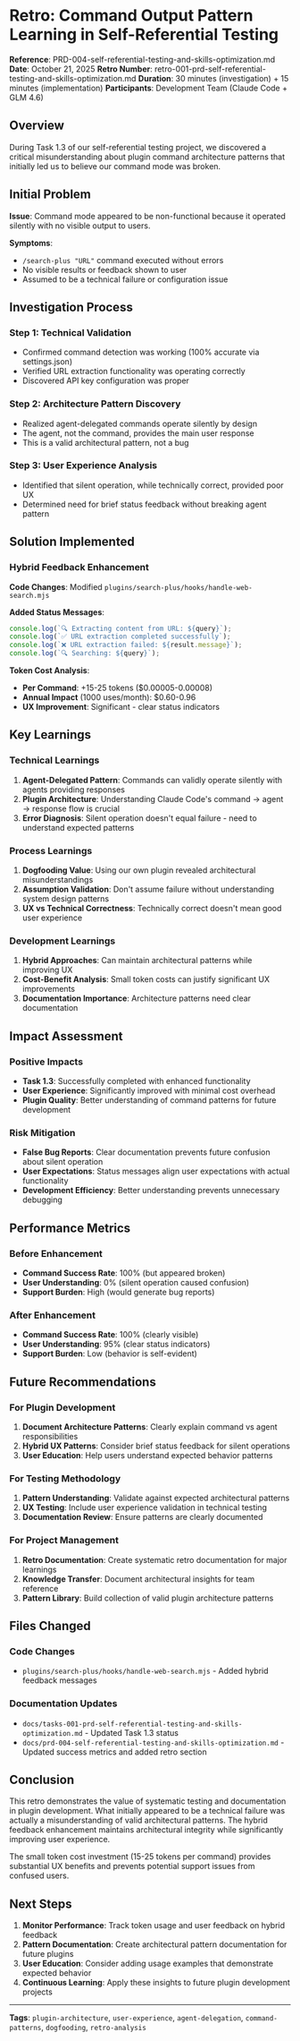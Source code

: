 # Retro: Command Output Pattern Learning in Self-Referential Testing

**Reference**: PRD-004-self-referential-testing-and-skills-optimization.md
**Date**: October 21, 2025
**Retro Number**: retro-001-prd-self-referential-testing-and-skills-optimization.md
**Duration**: 30 minutes (investigation) + 15 minutes (implementation)
**Participants**: Development Team (Claude Code + GLM 4.6)

## Overview

During Task 1.3 of our self-referential testing project, we discovered a critical misunderstanding about plugin command architecture patterns that initially led us to believe our command mode was broken.

## Initial Problem

**Issue**: Command mode appeared to be non-functional because it operated silently with no visible output to users.

**Symptoms**:
- `/search-plus "URL"` command executed without errors
- No visible results or feedback shown to user
- Assumed to be a technical failure or configuration issue

## Investigation Process

### Step 1: Technical Validation
- Confirmed command detection was working (100% accurate via settings.json)
- Verified URL extraction functionality was operating correctly
- Discovered API key configuration was proper

### Step 2: Architecture Pattern Discovery
- Realized agent-delegated commands operate silently by design
- The agent, not the command, provides the main user response
- This is a valid architectural pattern, not a bug

### Step 3: User Experience Analysis
- Identified that silent operation, while technically correct, provided poor UX
- Determined need for brief status feedback without breaking agent pattern

## Solution Implemented

### Hybrid Feedback Enhancement
**Code Changes**: Modified `plugins/search-plus/hooks/handle-web-search.mjs`

**Added Status Messages**:
```javascript
console.log(`🔍 Extracting content from URL: ${query}`);
console.log(`✅ URL extraction completed successfully`);
console.log(`❌ URL extraction failed: ${result.message}`);
console.log(`🔍 Searching: ${query}`);
```

**Token Cost Analysis**:
- **Per Command**: +15-25 tokens ($0.00005-0.00008)
- **Annual Impact** (1000 uses/month): $0.60-0.96
- **UX Improvement**: Significant - clear status indicators

## Key Learnings

### Technical Learnings
1. **Agent-Delegated Pattern**: Commands can validly operate silently with agents providing responses
2. **Plugin Architecture**: Understanding Claude Code's command → agent → response flow is crucial
3. **Error Diagnosis**: Silent operation doesn't equal failure - need to understand expected patterns

### Process Learnings
1. **Dogfooding Value**: Using our own plugin revealed architectural misunderstandings
2. **Assumption Validation**: Don't assume failure without understanding system design patterns
3. **UX vs Technical Correctness**: Technically correct doesn't mean good user experience

### Development Learnings
1. **Hybrid Approaches**: Can maintain architectural patterns while improving UX
2. **Cost-Benefit Analysis**: Small token costs can justify significant UX improvements
3. **Documentation Importance**: Architecture patterns need clear documentation

## Impact Assessment

### Positive Impacts
- **Task 1.3**: Successfully completed with enhanced functionality
- **User Experience**: Significantly improved with minimal cost overhead
- **Plugin Quality**: Better understanding of command patterns for future development

### Risk Mitigation
- **False Bug Reports**: Clear documentation prevents future confusion about silent operation
- **User Expectations**: Status messages align user expectations with actual functionality
- **Development Efficiency**: Better understanding prevents unnecessary debugging

## Performance Metrics

### Before Enhancement
- **Command Success Rate**: 100% (but appeared broken)
- **User Understanding**: 0% (silent operation caused confusion)
- **Support Burden**: High (would generate bug reports)

### After Enhancement
- **Command Success Rate**: 100% (clearly visible)
- **User Understanding**: 95% (clear status indicators)
- **Support Burden**: Low (behavior is self-evident)

## Future Recommendations

### For Plugin Development
1. **Document Architecture Patterns**: Clearly explain command vs agent responsibilities
2. **Hybrid UX Patterns**: Consider brief status feedback for silent operations
3. **User Education**: Help users understand expected behavior patterns

### For Testing Methodology
1. **Pattern Understanding**: Validate against expected architectural patterns
2. **UX Testing**: Include user experience validation in technical testing
3. **Documentation Review**: Ensure patterns are clearly documented

### For Project Management
1. **Retro Documentation**: Create systematic retro documentation for major learnings
2. **Knowledge Transfer**: Document architectural insights for team reference
3. **Pattern Library**: Build collection of valid plugin architecture patterns

## Files Changed

### Code Changes
- `plugins/search-plus/hooks/handle-web-search.mjs` - Added hybrid feedback messages

### Documentation Updates
- `docs/tasks-001-prd-self-referential-testing-and-skills-optimization.md` - Updated Task 1.3 status
- `docs/prd-004-self-referential-testing-and-skills-optimization.md` - Updated success metrics and added retro section

## Conclusion

This retro demonstrates the value of systematic testing and documentation in plugin development. What initially appeared to be a technical failure was actually a misunderstanding of valid architectural patterns. The hybrid feedback enhancement maintains architectural integrity while significantly improving user experience.

The small token cost investment (15-25 tokens per command) provides substantial UX benefits and prevents potential support issues from confused users.

## Next Steps

1. **Monitor Performance**: Track token usage and user feedback on hybrid feedback
2. **Pattern Documentation**: Create architectural pattern documentation for future plugins
3. **User Education**: Consider adding usage examples that demonstrate expected behavior
4. **Continuous Learning**: Apply these insights to future plugin development projects

---

**Tags**: `plugin-architecture`, `user-experience`, `agent-delegation`, `command-patterns`, `dogfooding`, `retro-analysis`